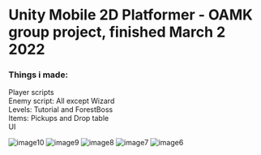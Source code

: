 # Unity Mobile 2D Platformer - OAMK group project, finished March 2 2022
### Things i made:<br>

Player scripts<br>
Enemy script: All except Wizard<br>
Levels: Tutorial and ForestBoss<br>
Items: Pickups and Drop table<br>
UI

![image10](https://user-images.githubusercontent.com/74067579/182633171-0c06412a-2fc0-4723-a93a-8f4fbe935a5e.gif)
![image9](https://user-images.githubusercontent.com/74067579/182633184-bee4d8ba-a901-4e44-99e5-0b4b6bef70ab.gif)
![image8](https://user-images.githubusercontent.com/74067579/182633209-488cd8a8-80cf-417c-9da1-1e4e7031a8e3.gif)
![image7](https://user-images.githubusercontent.com/74067579/182633240-97357ef2-1078-493c-ab9b-4983e9c4b795.gif)
![image6](https://user-images.githubusercontent.com/74067579/182633233-698b21a5-7c4b-45f2-ab97-fa5a6122a991.gif)
